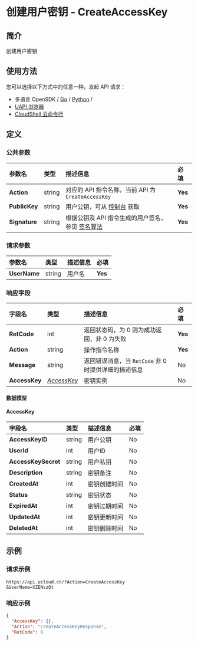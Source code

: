 # 创建用户密钥 - CreateAccessKey

## 简介

创建用户密钥






## 使用方法

您可以选择以下方式中的任意一种，发起 API 请求：
- 多语言 OpenSDK / [Go](https://github.com/ucloud/ucloud-sdk-go) / [Python](https://github.com/ucloud/ucloud-sdk-python3) /
- [UAPI 浏览器](https://console.ucloud.cn/uapi/detail?id=CreateAccessKey)
- [CloudShell 云命令行](https://shell.ucloud.cn/)


## 定义

### 公共参数

| 参数名 | 类型 | 描述信息 | 必填 |
|:---|:---|:---|:---|
| **Action**     | string  | 对应的 API 指令名称，当前 API 为 `CreateAccessKey`                        | **Yes** |
| **PublicKey**  | string  | 用户公钥，可从 [控制台](https://console.ucloud.cn/uapi/apikey) 获取                                             | **Yes** |
| **Signature**  | string  | 根据公钥及 API 指令生成的用户签名，参见 [签名算法](api/summary/signature.md)  | **Yes** |

### 请求参数

| 参数名 | 类型 | 描述信息 | 必填 |
|:---|:---|:---|:---|
| **UserName** | string | 用户名 |**Yes**|

### 响应字段

| 字段名 | 类型 | 描述信息 | 必填 |
|:---|:---|:---|:---|
| **RetCode** | int | 返回状态码，为 0 则为成功返回，非 0 为失败 |**Yes**|
| **Action** | string | 操作指令名称 |**Yes**|
| **Message** | string | 返回错误消息，当 `RetCode` 非 0 时提供详细的描述信息 |No|
| **AccessKey** | [*AccessKey*](#AccessKey) | 密钥实例  |No|

#### 数据模型


#### AccessKey

| 字段名 | 类型 | 描述信息 | 必填 |
|:---|:---|:---|:---|
| **AccessKeyID** | string | 用户公钥 |No|
| **UserId** | int | 用户ID |No|
| **AccessKeySecret** | string | 用户私钥 |No|
| **Description** | string | 密钥备注 |No|
| **CreatedAt** | int | 密钥创建时间 |No|
| **Status** | string | 密钥状态 |No|
| **ExpiredAt** | int | 密钥过期时间 |No|
| **UpdatedAt** | int | 密钥更新时间 |No|
| **DeletedAt** | int | 密钥删除时间 |No|

## 示例

### 请求示例
    
```
https://api.ucloud.cn/?Action=CreateAccessKey
&UserName=XZENszQt
```

### 响应示例
    
```json
{
  "AccessKey": {},
  "Action": "CreateAccessKeyResponse",
  "RetCode": 0
}
```





